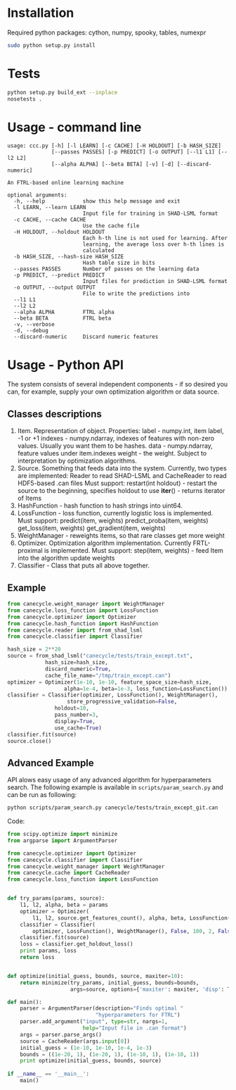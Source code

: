 Installation
============
Required python packages: 
cython, numpy, spooky, tables, numexpr

```bash
sudo python setup.py install
```

Tests
=====
```bash
python setup.py build_ext --inplace
nosetests .
```

Usage - command line
===================
```
usage: ccc.py [-h] [-l LEARN] [-c CACHE] [-H HOLDOUT] [-b HASH_SIZE]
              [--passes PASSES] [-p PREDICT] [-o OUTPUT] [--l1 L1] [--l2 L2]
              [--alpha ALPHA] [--beta BETA] [-v] [-d] [--discard-numeric]

An FTRL-based online learning machine

optional arguments:
  -h, --help            show this help message and exit
  -l LEARN, --learn LEARN
                        Input file for training in SHAD-LSML format
  -c CACHE, --cache CACHE
                        Use the cache file
  -H HOLDOUT, --holdout HOLDOUT
                        Each h-th line is not used for learning. After
                        learning, the average loss over h-th lines is
                        calculated
  -b HASH_SIZE, --hash-size HASH_SIZE
                        Hash table size in bits
  --passes PASSES       Number of passes on the learning data
  -p PREDICT, --predict PREDICT
                        Input files for prediction in SHAD-LSML format
  -o OUTPUT, --output OUTPUT
                        File to write the predictions into
  --l1 L1
  --l2 L2
  --alpha ALPHA         FTRL alpha
  --beta BETA           FTRL beta
  -v, --verbose
  -d, --debug
  --discard-numeric     Discard numeric features
```
Usage - Python API
==================
The system consists of several independent components -
if so desired you can, for example, supply your own optimization
algorithm or data source.

Classes descriptions
--------------------
1. Item. Representation of object. Properties:
   label - numpy.int, item label, -1 or +1
   indexes - numpy.ndarray, indexes of
      features with non-zero values. Usually you want
      them to be hashes.
   data - numpy.ndarray, feature values under item.indexes
   weight - the weight. Subject to interpretation by
     optimization algorithms.
2. Source. Something that feeds data into the system. Currently, two
   types are implemented: Reader to read SHAD-LSML and
   CacheReader to read HDF5-based .can files
   Must support:
   restart(int holdout) - restart the source to the beginning,
      specifies holdout to use
   __iter__() - returns iterator of Items
3. HashFunction - hash function to hash strings into uint64.
4. LossFunction - loss function, currently logistic loss is
   implemented. Must support:
   predict(item, weights)
   predict_proba(item, weights)
   get_loss(item, weights)
   get_gradient(item, weights)
5. WeightManager - reweights items, so that rare classes get more
   weight
6. Optimizer. Optimization algorithm implementation.
   Currently FRTL-proximal is implemented. Must support:
   step(item, weights) - feed Item into the algorithm update weights
7. Classifier - Class that puts all above together.

Example 
-------
```python
from canecycle.weight_manager import WeightManager
from canecycle.loss_function import LossFunction
from canecycle.optimizer import Optimizer
from canecycle.hash_function import HashFunction
from canecycle.reader import from_shad_lsml
from canecycle.classifier import Classifier

hash_size = 2**20
source = from_shad_lsml("canecycle/tests/train_except.txt",
			hash_size=hash_size,
			discard_numeric=True,
			cache_file_name="/tmp/train_except.can")
optimizer = Optimizer(1e-10, 1e-10, feature_space_size=hash_size,
	    	      alpha=1e-4, beta=1e-3, loss_function=LossFunction())
classifier = Classifier(optimizer, LossFunction(), WeightManager(),
	     	       store_progressive_validation=False,
		       holdout=10,	
		       pass_number=3,
		       display=True,
		       use_cache=True)
classifier.fit(source)
source.close()
```

Advanced Example
----------------
API alows easy usage of any advanced algorithm for hyperparameters search.
The following example is available in
```scripts/param_search.py``` and can be run as following:
```bash
python scripts/param_search.py canecycle/tests/train_except_git.can
```
Code:
```python
from scipy.optimize import minimize
from argparse import ArgumentParser

from canecycle.optimizer import Optimizer
from canecycle.classifier import Classifier
from canecycle.weight_manager import WeightManager
from canecycle.cache import CacheReader
from canecycle.loss_function import LossFunction


def try_params(params, source):
    l1, l2, alpha, beta = params
    optimizer = Optimizer(
        l1, l2, source.get_features_count(), alpha, beta, LossFunction())
    classifier = Classifier(
        optimizer, LossFunction(), WeightManager(), False, 100, 2, False)
    classifier.fit(source)
    loss = classifier.get_holdout_loss()
    print params, loss
    return loss


def optimize(initial_guess, bounds, source, maxiter=10):
    return minimize(try_params, initial_guess, bounds=bounds,
                    args=source, options={'maxiter': maxiter, 'disp': True})

def main():
    parser = ArgumentParser(description="Finds optimal "
                            "hyperparameters for FTRL")
    parser.add_argument("input", type=str, nargs=1,
                        help="Input file in .can format")
    args = parser.parse_args()
    source = CacheReader(args.input[0])
    initial_guess = (1e-10, 1e-10, 1e-4, 1e-3)
    bounds = ((1e-20, 1), (1e-20, 1), (1e-10, 1), (1e-10, 1))
    print optimize(initial_guess, bounds, source)
        
if __name__ == '__main__':
    main()
```